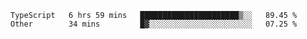 <!--START_SECTION:waka-->

```text
TypeScript   6 hrs 59 mins   ██████████████████████▒░░   89.45 %
Other        34 mins         █▓░░░░░░░░░░░░░░░░░░░░░░░   07.25 %
```

<!--END_SECTION:waka-->
